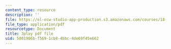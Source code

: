 ```yaml
---
content_type: resource
description: ''
file: https://ol-ocw-studio-app-production.s3.amazonaws.com/courses/18-01sc-single-variable-calculus-fall-2010/5001906bf5691cb84bbc4de69f45e662_4sTKcvYMNxk.pdf
file_type: application/pdf
resourcetype: Document
title: 3play pdf file
uid: 5001906b-f569-1cb8-4bbc-4de69f45e662
---
```

